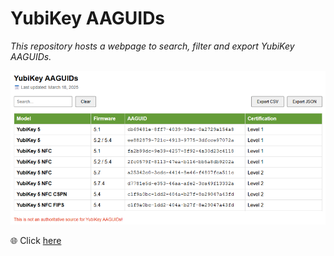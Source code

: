 # YubiKey AAGUIDs
_This repository hosts a webpage to search, filter and export YubiKey AAGUIDs._   

![](/images/aaguid-listing.png)


🌐 Click [here](https://JMarkstrom.github.io/aaguids/)

